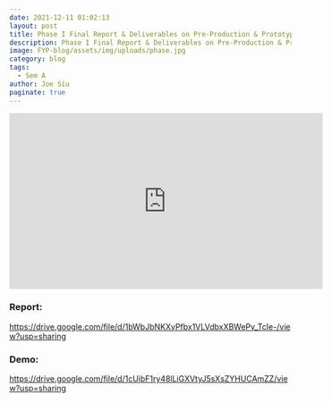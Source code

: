 ```yaml
---
date: 2021-12-11 01:02:13
layout: post
title: Phase I Final Report & Deliverables on Pre-Production & Prototype
description: Phase I Final Report & Deliverables on Pre-Production & Prototype
image: FYP-blog/assets/img/uploads/phase.jpg
category: blog
tags:
  - Sem A
author: Joe Siu
paginate: true
---
```

<iframe width="560" height="315" src="https://www.youtube.com/embed/lUfkq4yWfmU" title="YouTube video player" frameborder="0" allow="accelerometer; autoplay; clipboard-write; encrypted-media; gyroscope; picture-in-picture" allowfullscreen></iframe>



### Report: 

<https://drive.google.com/file/d/1bWbJbNKXyPfbx1VLVdbxXBWePy_TcIe-/view?usp=sharing>

### Demo:

<https://drive.google.com/file/d/1cUibF1ry48lLiGXVtyJ5sXsZYHUCAmZZ/view?usp=sharing>